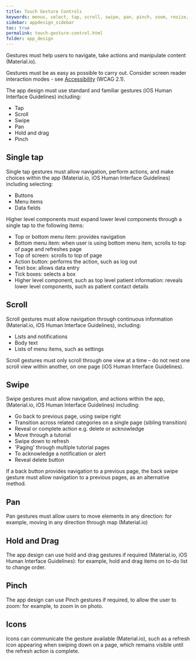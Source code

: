 ```yaml
---
title: Touch Gesture Controls
keywords: menus, select, tap, scroll, swipe, pan, pinch, zoom, resize, elements, components, behaviour,
sidebar: appdesign_sidebar
toc: true
permalink: touch-gesture-control.html
folder: app_design 
---
```


Gestures must help users to navigate, take actions and manipulate content (Material.io).   

Gestures must be as easy as possible to carry out. Consider screen reader interaction modes - see [Accessibility](/accessibility.html) (WCAG 2.1). 
 
The app design must use standard and familiar gestures (iOS Human Interface Guidelines) including:
* Tap
* Scroll
* Swipe
* Pan
* Hold and drag   
* Pinch

## Single tap 

Single tap gestures must allow navigation, perform actions, and make choices within the app (Material.io, iOS Human Interface Guidelines) including selecting:
* Buttons
* Menu items
* Data fields

Higher level components must expand lower level components through a single tap to the following items:
* Top or bottom menu item: provides navigation
* Bottom menu item: when user is using bottom menu item, scrolls to top of page and refreshes page 
* Top of screen: scrolls to top of page
* Action button: performs the action, such as log out  
* Text box: allows data entry
* Tick boxes: selects a box
* Higher level component, such as top level patient information: reveals lower level components, such as patient contact details
 
## Scroll
Scroll gestures must allow navigation through continuous information (Material.io, iOS Human Interface Guidelines), including:  
* Lists and notifications
* Body text
* Lists of menu items, such as settings

Scroll gestures must only scroll through one view at a time – do not nest one scroll view within another, on one page (iOS Human Interface Guidelines).    

## Swipe 
Swipe gestures must allow navigation, and actions within the app, (Material.io, iOS Human Interface Guidelines) including:  
* Go back to previous page, using swipe right
* Transition across related categories on a single page (sibling transition)
* Reveal or complete action e.g. delete or acknowledge
* Move through a tutorial
* Swipe down to refresh
* 'Paging' through multiple tutorial pages
* To acknowledge a notification or alert
* Reveal delete button  

If a back button provides navigation to a previous page, the back swipe gesture must allow navigation to a previous pages, as an alternative method.
  
## Pan 
Pan gestures must allow users to move elements in any direction: for example, moving in any direction through map (Material.io)  

## Hold and Drag
The app design can use hold and drag gestures if required (Material.io, iOS Human Interface Guidelines): for example, hold and drag items on to-do list to change order.    

## Pinch
The app design can use Pinch gestures if required, to allow the user to zoom: for example, to zoom in on photo.  

## Icons
Icons can communicate the gesture available (Material.io), such as a refresh icon appearing when swiping down on a page, which remains visible until the refresh action is complete.
